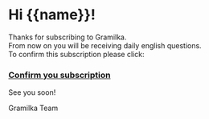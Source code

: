 # Hi {{name}}!

Thanks for subscribing to Gramilka.  
From now on you will be receiving daily english questions.  
To confirm this subscription please click:  
### [Confirm you subscription](http://localhost:4200/subscription/confirm/1234567890)  
See you soon!  

Gramilka Team